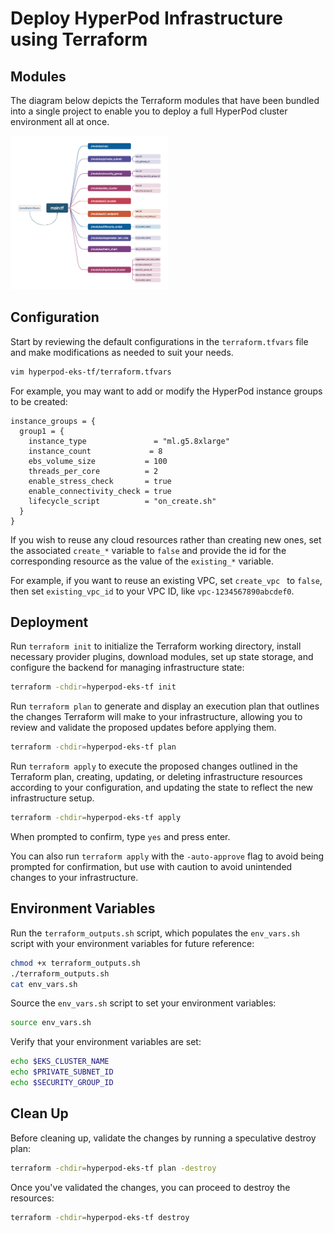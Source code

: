 # Deploy HyperPod Infrastructure using Terraform

## Modules

The diagram below depicts the Terraform modules that have been bundled into a single project to enable you to deploy a full HyperPod cluster environment all at once. 

<img src="./smhp_tf_modules.png" width="50%"/>

## Configuration
Start by reviewing the default configurations in the `terraform.tfvars` file and make modifications as needed to suit your needs. 

```bash 
vim hyperpod-eks-tf/terraform.tfvars 
```
For example, you may want to add or modify the HyperPod instance groups to be created:
```
instance_groups = {
  group1 = {
    instance_type               = "ml.g5.8xlarge"
    instance_count             = 8
    ebs_volume_size           = 100
    threads_per_core          = 2
    enable_stress_check       = true
    enable_connectivity_check = true
    lifecycle_script          = "on_create.sh"
  }
}
```
If you wish to reuse any cloud resources rather than creating new ones, set the associated `create_*` variable to `false` and provide the id for the corresponding resource as the value of the `existing_*` variable. 

For example, if you want to reuse an existing VPC, set `create_vpc ` to `false`, then set `existing_vpc_id` to your VPC ID, like `vpc-1234567890abcdef0`. 

## Deployment 
Run `terraform init` to initialize the Terraform working directory, install necessary provider plugins, download modules, set up state storage, and configure the backend for managing infrastructure state: 

```bash 
terraform -chdir=hyperpod-eks-tf init
```
Run `terraform plan` to generate and display an execution plan that outlines the changes Terraform will make to your infrastructure, allowing you to review and validate the proposed updates before applying them.

```bash 
terraform -chdir=hyperpod-eks-tf plan
```
Run `terraform apply` to execute the proposed changes outlined in the Terraform plan, creating, updating, or deleting infrastructure resources according to your configuration, and updating the state to reflect the new infrastructure setup.

```bash 
terraform -chdir=hyperpod-eks-tf apply 
```
When prompted to confirm, type `yes` and press enter.

You can also run `terraform apply` with the `-auto-approve` flag to avoid being prompted for confirmation, but use with caution to avoid unintended changes to your infrastructure. 

## Environment Variables
Run the `terraform_outputs.sh` script, which populates the `env_vars.sh` script with your environment variables for future reference: 
```bash 
chmod +x terraform_outputs.sh
./terraform_outputs.sh
cat env_vars.sh 
```
Source the `env_vars.sh` script to set your environment variables: 
```bash 
source env_vars.sh
```
Verify that your environment variables are set: 
```bash s
echo $EKS_CLUSTER_NAME
echo $PRIVATE_SUBNET_ID
echo $SECURITY_GROUP_ID
```

## Clean Up

Before cleaning up, validate the changes by running a speculative destroy plan: 

```bash
terraform -chdir=hyperpod-eks-tf plan -destroy
```

Once you've validated the changes, you can proceed to destroy the resources: 
```bash 
terraform -chdir=hyperpod-eks-tf destroy
```
